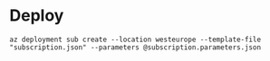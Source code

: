 
# Deploy
`az deployment sub create --location westeurope --template-file "subscription.json" --parameters @subscription.parameters.json`